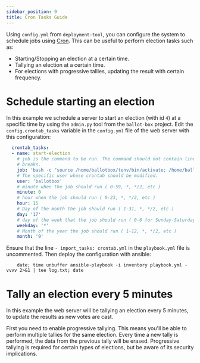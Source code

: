 ```yaml
---
sidebar_position: 9
title: Cron Tasks Guide
---
```


Using `config.yml` from `deployment-tool`, you can configure the system to schedule jobs using [Cron](https://en.wikipedia.org/wiki/Cron). This can be useful to perform election tasks such as:

- Starting/Stopping an election at a certain time.
- Tallying an election at a certain time.
- For elections with progressive tallies, updating the result with certain frequency.

# Schedule starting an election

In this example we schedule a server to start an election (with id `4`) at a specific time by 
using the `admin.py` tool from the `ballot-box` project. Edit the `config.crontab_tasks` variable
in the `config.yml` file of the web server with this configuration:

```yaml
  crontab_tasks:
  - name: start-election
    # job is the command to be run. The command should not contain line
    # breaks.
    job: 'bash -c "source /home/ballotbox/tenv/bin/activate; /home/ballotbox/ballot-box/admin/admin.py auth_start 4 >> /home/ballotbox/crontab.log 2>&1"'
    # The specific user whose crontab should be modified.
    user: 'ballotbox'
    # minute when the job should run ( 0-59, *, */2, etc )
    minute: 0
    # hour when the job should run ( 0-23, *, */2, etc )
    hour: 15
    # Day of the month the job should run ( 1-31, *, */2, etc )
    day: '17'
    # day of the week that the job should run ( 0-6 for Sunday-Saturday, *, etc )
    weekday: '*'
    # Month of the year the job should run ( 1-12, *, */2, etc )
    month: '9'
  ``````

Ensure that the line `- import_tasks: crontab.yml` in the `playbook.yml` file is uncommented.
Then deploy the configuration with ansible:

```
    date; time unbuffer ansible-playbook -i inventory playbook.yml -vvvv 2>&1 | tee log.txt; date
```

# Tally an election every 5 minutes

In this example the web server will be tallying an election every 5 minutes,
to update the results as new votes are cast.

First you need to enable progressive tallying. This means you'll be able to perform multiple tallies
for the same election. Every time a new tally is performed, the data from the previous tally will be
erased. Progressive tallying is required for certain types of elections, but be aware of its security
implications.


